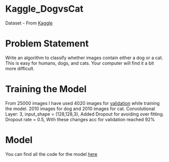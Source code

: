 # Kaggle_DogvsCat

Dataset - From [Kaggle](https://www.kaggle.com/c/dogs-vs-cats)

# Problem Statement
Write an algorithm to classify whether images contain either a dog or a cat.  This is easy for humans, dogs, and cats. Your computer will find it a bit more difficult.

# Training the Model
From 25000 images I have used 4020 images for [validation](https://github.com/ankurshukla03/Kaggle_DogvsCat/tree/master/validation) while training the model. 2010 images for dog and 2010 images for cat. 
Convolutional Layer: 3, input_shape = (128,128,3), Added Dropout for avoiding over fitting. Dropout rate = 0.5, With these changes acc for validation reached 92%

# Model
You can find all the code for the model [here](https://github.com/ankurshukla03/Kaggle_DogvsCat/blob/master/Kaggle-DognCat.ipynb)